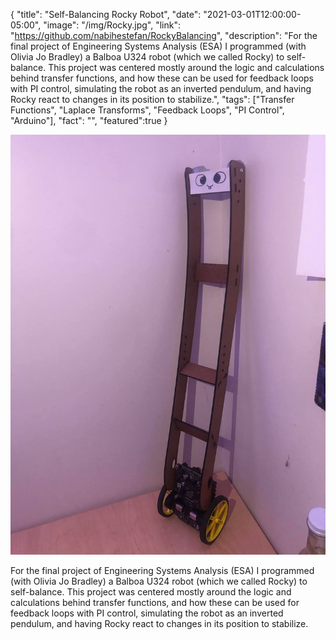 {
  "title": "Self-Balancing Rocky Robot",
  "date": "2021-03-01T12:00:00-05:00",
  "image": "/img/Rocky.jpg",
  "link": "https://github.com/nabihestefan/RockyBalancing",
  "description": "For the final project of Engineering Systems Analysis (ESA) I programmed (with Olivia Jo Bradley) a Balboa U324 robot (which we called Rocky) to self-balance. This project was centered mostly around the logic and calculations behind transfer functions, and how these can be used for feedback loops with PI control, simulating the robot as an inverted pendulum, and having Rocky react to changes in its position to stabilize.",
  "tags": ["Transfer Functions", "Laplace Transforms", "Feedback Loops", "PI Control", "Arduino"],
  "fact": "",
  "featured":true
}

![RockyImage](/img/Rocky.jpg)    

For the final project of Engineering Systems Analysis (ESA) I programmed (with Olivia Jo Bradley) a Balboa U324 robot (which we called Rocky) to self-balance. This project was centered mostly around the logic and calculations behind transfer functions, and how these can be used for feedback loops with PI control, simulating the robot as an inverted pendulum, and having Rocky react to changes in its position to stabilize.
